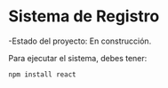 <h1> Sistema de Registro</h1>
-Estado del proyecto: En construcción.

Para ejecutar el sistema, debes tener:

``` npm install react ```
